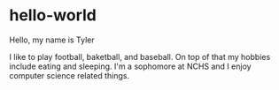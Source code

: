 # hello-world

Hello, my name is Tyler

I like to play football, baketball, and baseball. On top of that my hobbies include
eating and sleeping. I'm a sophomore at NCHS and I enjoy computer science related things.
